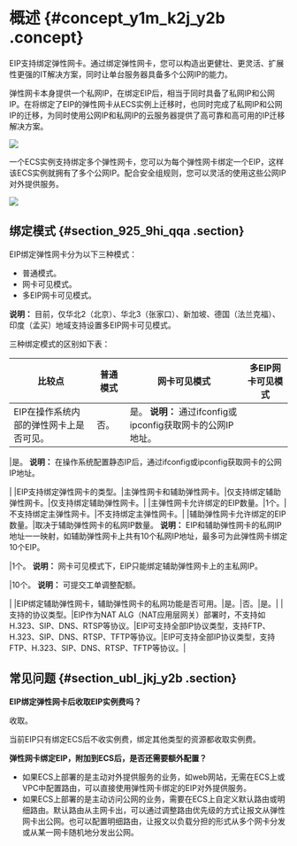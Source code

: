# 概述 {#concept_y1m_k2j_y2b .concept}

EIP支持绑定弹性网卡。通过绑定弹性网卡，您可以构造出更健壮、更灵活、扩展性更强的IT解决方案，同时让单台服务器具备多个公网IP的能力。

弹性网卡本身提供一个私网IP，在绑定EIP后，相当于同时具备了私网IP和公网IP。在将绑定了EIP的弹性网卡从ECS实例上迁移时，也同时完成了私网IP和公网IP的迁移，为同时使用公网IP和私网IP的云服务器提供了高可靠和高可用的IP迁移解决方案。

![](http://static-aliyun-doc.oss-cn-hangzhou.aliyuncs.com/assets/img/18789/155909972310409_zh-CN.png)

一个ECS实例支持绑定多个弹性网卡，您可以为每个弹性网卡绑定一个EIP，这样该ECS实例就拥有了多个公网IP。配合安全组规则，您可以灵活的使用这些公网IP对外提供服务。

![](http://static-aliyun-doc.oss-cn-hangzhou.aliyuncs.com/assets/img/18789/155909972310410_zh-CN.png)

## 绑定模式 {#section_925_9hi_qqa .section}

EIP绑定弹性网卡分为以下三种模式：

-   普通模式。
-   网卡可见模式。
-   多EIP网卡可见模式。

**说明：** 目前，仅华北2（北京）、华北3（张家口）、新加坡、德国（法兰克福）、印度（孟买）地域支持设置多EIP网卡可见模式。

三种绑定模式的区别如下表：

|比较点|普通模式|网卡可见模式|多EIP网卡可见模式|
|---|----|------|----------|
|EIP在操作系统内部的弹性网卡上是否可见。|否。|是。 **说明：** 通过ifconfig或ipconfig获取网卡的公网IP地址。

 |是。 **说明：** 在操作系统配置静态IP后，通过ifconfig或ipconfig获取网卡的公网IP地址。

 |
|EIP支持绑定弹性网卡的类型。|主弹性网卡和辅助弹性网卡。|仅支持绑定辅助弹性网卡。|仅支持绑定辅助弹性网卡。|
|主弹性网卡允许绑定的EIP数量。|1个。|不支持绑定主弹性网卡。|不支持绑定主弹性网卡。|
|辅助弹性网卡允许绑定的EIP数量。|取决于辅助弹性网卡的私网IP数量。 **说明：** EIP和辅助弹性网卡的私网IP地址一一映射，如辅助弹性网卡上共有10个私网IP地址，最多可为此弹性网卡绑定10个EIP。

 |1个。 **说明：** 网卡可见模式下，EIP只能绑定辅助弹性网卡上的主私网IP。

 |10个。 **说明：** 可提交工单调整配额。

 |
|EIP绑定辅助弹性网卡，辅助弹性网卡的私网功能是否可用。|是。|否。|是。|
|支持的协议类型。|EIP作为NAT ALG（NAT应用层网关）部署时，不支持如H.323、SIP、DNS、RTSP等协议。|EIP可支持全部IP协议类型，支持FTP、H.323、SIP、DNS、RTSP、TFTP等协议。|EIP可支持全部IP协议类型，支持FTP、H.323、SIP、DNS、RTSP、TFTP等协议。|

## 常见问题 {#section_ubl_jkj_y2b .section}

**EIP绑定弹性网卡后收取EIP实例费吗？**

收取。

当前EIP只有绑定ECS后不收实例费，绑定其他类型的资源都收取实例费。

**弹性网卡绑定EIP，附加到ECS后，是否还需要额外配置？** 

-   如果ECS上部署的是主动对外提供服务的业务，如web网站，无需在ECS上或VPC中配置路由，可以直接使用弹性网卡绑定的EIP对外提供服务。
-   如果ECS上部署的是主动访问公网的业务，需要在ECS上自定义默认路由或明细路由。默认路由从主网卡出，可以通过调整路由优先级的方式让报文从弹性网卡出公网。也可以配置明细路由，让报文以负载分担的形式从多个网卡分发或从某一网卡随机地分发出公网。

